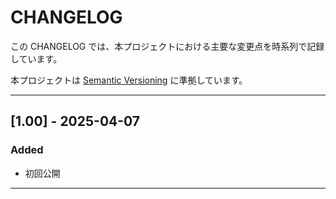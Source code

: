 # CHANGELOG

この CHANGELOG では、本プロジェクトにおける主要な変更点を時系列で記録しています。

本プロジェクトは [Semantic Versioning](https://semver.org/lang/ja/) に準拠しています。

---

## [1.00] - 2025-04-07
### Added
- 初回公開

---

